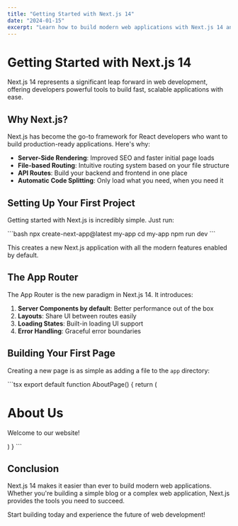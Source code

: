 ```yaml
---
title: "Getting Started with Next.js 14"
date: "2024-01-15"
excerpt: "Learn how to build modern web applications with Next.js 14 and the App Router. This comprehensive guide covers everything from setup to deployment."
---
```


# Getting Started with Next.js 14

Next.js 14 represents a significant leap forward in web development, offering developers powerful tools to build fast, scalable applications with ease.

## Why Next.js?

Next.js has become the go-to framework for React developers who want to build production-ready applications. Here's why:

- **Server-Side Rendering**: Improved SEO and faster initial page loads
- **File-based Routing**: Intuitive routing system based on your file structure
- **API Routes**: Build your backend and frontend in one place
- **Automatic Code Splitting**: Only load what you need, when you need it

## Setting Up Your First Project

Getting started with Next.js is incredibly simple. Just run:

\`\`\`bash
npx create-next-app@latest my-app
cd my-app
npm run dev
\`\`\`

This creates a new Next.js application with all the modern features enabled by default.

## The App Router

The App Router is the new paradigm in Next.js 14. It introduces:

1. **Server Components by default**: Better performance out of the box
2. **Layouts**: Share UI between routes easily
3. **Loading States**: Built-in loading UI support
4. **Error Handling**: Graceful error boundaries

## Building Your First Page

Creating a new page is as simple as adding a file to the `app` directory:

\`\`\`tsx
export default function AboutPage() {
  return (
    <div>
      <h1>About Us</h1>
      <p>Welcome to our website!</p>
    </div>
  )
}
\`\`\`

## Conclusion

Next.js 14 makes it easier than ever to build modern web applications. Whether you're building a simple blog or a complex web application, Next.js provides the tools you need to succeed.

Start building today and experience the future of web development!
